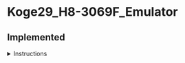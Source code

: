 # Koge29_H8-3069F_Emulator

## Implemented
<details><summary>Instructions</summary>
  
  | Instruction | Implemented |
  |---|---|
  |MOV | <ul><li>[ ] B<li> [ ] W<li> [ ] L</ul>|
  |POP| <ul><li>[ ] W<li> [ ] L</ul>|
  |PUSH| <ul><li>[ ] W<li> [ ] L</ul>|
  |MOVEPE| <ul><li>[ ] B</ul>|
  |MOVTPE| <ul><li>[ ] B</ul>|
  |ADD| <ul><li>[ ] B<li> [ ] W<li> [ ] L</ul>|
  |CMP| <ul><li>[ ] B<li> [ ] W<li> [ ] L</ul>|
  |SUB| <ul><li>[ ] B<li> [ ] W<li> [ ] L</ul>|
  |ADDX| <ul><li>[ ] B</ul>|
  |SUBX| <ul><li>[ ] B</ul>|
  |ADDS| <ul><li>[ ] L</ul>|
  |SUBS| <ul><li>[ ] L</ul>|
  |INC| <ul><li>[ ] B<li> [ ] W<li> [ ] L</ul>|
  |DEC| <ul><li>[ ] B<li> [ ] W<li> [ ] L</ul>|
  |DAA| <ul><li>[ ] B</ul>|
  |DAS| <ul><li>[ ] B</ul>|
  |MULXU| <ul><li>[ ] B<li> [ ] W</ul>|
  |DIVXU| <ul><li>[ ] B<li> [ ] W</ul>|
  |MULXS| <ul><li>[ ] B<li> [ ] W</ul>|
  |DIVXS| <ul><li>[ ] B<li> [ ] W</ul>|
  |NEG| <ul><li>[ ] B<li> [ ] W<li> [ ] L</ul>|
  |EXTU| <ul><li>[ ] W<li> [ ] L</ul>|
  |EXTS| <ul><li>[ ] W<li> [ ] L</ul>|
  |AND| <ul><li>[ ] B<li> [ ] W<li> [ ] L</ul>|
  |OR| <ul><li>[ ] B<li> [ ] W<li> [ ] L</ul>|
  |XOR| <ul><li>[ ] B<li> [ ] W<li> [ ] L</ul>|
  |Shift| <ul><li>[ ] B<li> [ ] W<li> [ ] L</ul>|
  |Bit| <ul><li>[ ] B</ul>|
  |Bcc| <ul><li>[ ] </ul>|
  |BSR| <ul><li>[ ] </ul>|
  |JMP| <ul><li>[ ] </ul>|
  |JSR| <ul><li>[ ] </ul>|
  |RTS| <ul><li>[ ] </ul>|
  |TRAPA| <ul><li>[ ] </ul>|
  |RTE| <ul><li>[ ] </ul>|
  |SLEEP| <ul><li>[ ] </ul>|
  |LDC| <ul><li>[ ] B<li> [ ] W<li> [ ] L</ul>|
  |STC| <ul><li>[ ] B<li> [ ] W<li> [ ] L</ul>|
  |ANDC| <ul><li>[ ] B</ul>|
  |ORC| <ul><li>[ ] B</ul>|
  |XORC| <ul><li>[ ] B</ul>|
  |NOP| <ul><li>[ ] </ul>|
  |Block| <ul><li>[ ] B<li> [ ] W<li> [ ] L</ul>|
  
</details>
